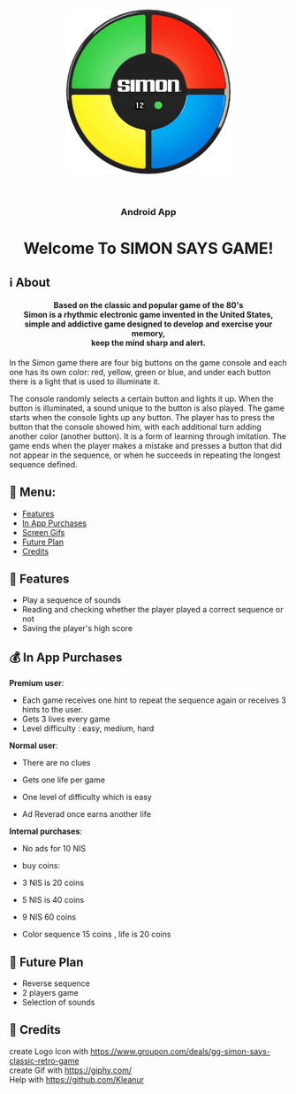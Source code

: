 <p align="center"><img src="https://github.com/dorindorsman/Simon_Says_Game/blob/master/app/src/main/res/drawable/ic_simon.png" height="300" width="300"></p>
<br/>
<h3 align="center">Android App</h3>
<h1 align="center">Welcome To SIMON SAYS GAME!</h1>


## :information_source: About 

<h4 align="center">Based on the classic and popular game of the 80's</br>
Simon is a rhythmic electronic game invented in the United States,</br>
simple and addictive game designed to develop and exercise your memory,</br>
keep the mind sharp and alert.
</h4> 

In the Simon game there are four big buttons on the game console and each one has its own color:
red, yellow, green or blue, and under each button there is a light that is used to illuminate it.

The console randomly selects a certain button and lights it up.
When the button is illuminated, a sound unique to the button is also played.
The game starts when the console lights up any button.
The player has to press the button that the console showed him, with each additional turn adding another color (another button).
It is a form of learning through imitation.
The game ends when the player makes a mistake and presses a button that did not appear in the sequence, or when he succeeds in repeating the longest sequence defined.

## :link: Menu:

- [Features](https://github.com/dorindorsman/Simon_Says_Game/edit/master/README.md#space_invader-features)</br>
- [In App Purchases](https://github.com/dorindorsman/Simon_Says_Game/edit/master/README.md#moneybag-in-app-purchases)</br>
- [Screen Gifs](https://github.com/dorindorsman/Simon_Says_Game/edit/master/README.md#iphone-screen-gifs)</br>
- [Future Plan](https://github.com/dorindorsman/Simon_Says_Game/edit/master/README.md#pencil-future-plan)</br>
- [Credits](https://github.com/dorindorsman/Simon_Says_Game/edit/master/README.md#pray-credits)</br>


## :space_invader: Features 

- Play a sequence of sounds
- Reading and checking whether the player played a correct sequence or not
- Saving the player's high score

## :moneybag: In App Purchases 

 **Premium user**:
 - Each game receives one hint to repeat the sequence again or receives 3 hints to the user.
 - Gets 3 lives every game
 - Level difficulty :  easy, medium, hard

 **Normal user**:
 - There are no clues
 - Gets one life per game
 - One level of difficulty which is easy

 - Ad Reverad once earns another life

 **Internal purchases**: 
 - No ads for 10 NIS
 - buy coins:
 - 3 NIS is 20 coins
 - 5 NIS is 40 coins
 - 9 NIS 60 coins

  - Color sequence 15 coins , life is 20 coins
  
## :pencil: Future Plan 
- Reverse sequence
- 2 players game
- Selection of sounds


## :pray: Credits
 create Logo Icon with https://www.groupon.com/deals/gg-simon-says-classic-retro-game </br>
 create Gif with https://giphy.com/ </br>
 Help with https://github.com/Kleanur



